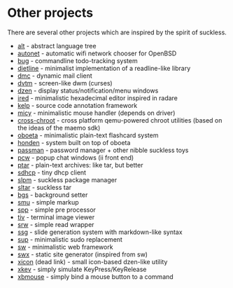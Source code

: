 Other projects
==============
There are several other projects which are inspired by the spirit of suckless.

* [alt](https://github.com/radare/alt) - abstract language tree
* [autonet](https://github.com/mrdomino/autonet) - automatic wifi network chooser for OpenBSD
* [bug](http://vicerveza.homeunix.net/~viric/soft/bug/) - commandline todo-tracking system
* [dietline](https://github.com/radare/radare2/blob/master/libr/cons/dietline.c) - minimalist implementation of a readline-like library
* [dmc](http://git.suckless.org/dmc/) - dynamic mail client
* [dvtm](http://www.brain-dump.org/projects/dvtm/) - screen-like dwm (curses)
* [dzen](https://github.com/robm/dzen) - display status/notification/menu windows
* [ired](https://github.com/radare/ired) - minimalistic hexadecimal editor inspired in radare
* [kelp](http://kelp.sf.net) - source code annotation framework
* [micy](https://github.com/radare/toys/tree/master/micy) - minimalistic mouse handler (depends on driver)
* [cross-chroot](https://github.com/radare/cross-chroot) - cross platform qemu-powered chroot utilities (based on the ideas of the maemo sdk)
* [oboeta](https://github.com/joodan-van-github/oboeta) - minimalistic plain-text flashcard system
* [honden](https://github.com/joodan-van-github/honden) - system built on top of oboeta
* [passman](http://nibble.develsec.org/hg/toys/file/) - password manager + other nibble suckless toys
* [pcw](https://bitbucket.org/emg/pcw) - popup chat windows (ii front end)
* [ptar](https://github.com/joodan-van-github/ptar) - plain-text archives: like tar, but better
* [sdhcp](http://galos.no-ip.org/sdhcp) - tiny dhcp client
* [slpm](https://github.com/radare/slpm) - suckless package manager
* [sltar](https://github.com/Gottox/sltar) - suckless tar
* [bgs](https://github.com/Gottox/bgs) - background setter
* [smu](https://github.com/Gottox/smu) - simple markup
* [spp](https://github.com/radare/spp) - simple pre processor
* [tiv](https://github.com/radare/tiv) - terminal image viewer
* [srw](https://bitbucket.org/emg/srw) - simple read wrapper
* [ssg](http://nibble.develsec.org/projects/ssg.html) - slide generation system with markdown-like syntax
* [sup](http://git.suckless.org/sup) - minimalistic sudo replacement
* [sw](http://nibble.develsec.org/projects/sw.html) - minimalistic web framework
* [swx](http://yeuxdelibad.net/Programmation/swx_en.html) - static site
  generator (inspired from sw) 
* [xicon](http://hg.youterm.com/xicon/) (dead link) - small icon-based dzen-like utility
* [xkev](https://github.com/vlaadbrain/xkev) - simply simulate KeyPress/KeyRelease
* [xbmouse](https://github.com/vlaadbrain/xbmouse) - simply bind a mouse button to a command

